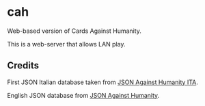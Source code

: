 # cah

Web-based version of Cards Against Humanity.

This is a web-server that allows LAN play.

## Credits

First JSON Italian database taken from [JSON Against Humanity ITA](https://github.com/TakFog/json-against-humanity-ita).

English JSON database from [JSON Against Humanity](https://github.com/crhallberg/json-against-humanity).
